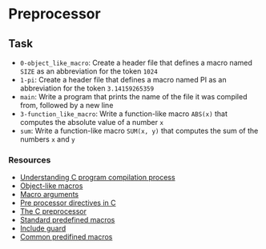 # Preprocessor

## Task

- `0-object_like_macro`: Create a header file that defines a macro named `SIZE` as an abbreviation for the token `1024`
- `1-pi`: Create a header file that defines a macro named PI as an abbreviation for the token `3.14159265359`
- `main`: Write a program that prints the name of the file it was compiled from, followed by a new line
- `3-function_like_macro`: Write a function-like macro `ABS(x)` that computes the absolute value of a number `x`
- `sum`: Write a function-like macro `SUM(x, y)` that computes the sum of the numbers `x` and `y`

### Resources

- [Understanding C program compilation process](https://www.youtube.com/watch?v=eW5he5uFBNM)
- [Object-like macros](https://gcc.gnu.org/onlinedocs/gcc-5.1.0/cpp/Object-like-Macros.html#Object-like-Macros)
- [Macro arguments](https://gcc.gnu.org/onlinedocs/gcc-5.1.0/cpp/Macro-Arguments.html#Macro-Arguments)
- [Pre processor directives in C](https://www.youtube.com/watch?v=X6HiYbY3Uak)
- [The C preprocessor](https://www.cprogramming.com/tutorial/cpreprocessor.html)
- [Standard predefined macros](https://gcc.gnu.org/onlinedocs/gcc-5.1.0/cpp/Standard-Predefined-Macros.html#Standard-Predefined-Macros)
- [Include guard](https://en.wikipedia.org/wiki/Include_guard)
- [Common predifined macros](https://gcc.gnu.org/onlinedocs/gcc-5.1.0/cpp/Common-Predefined-Macros.html#Common-Predefined-Macros)
